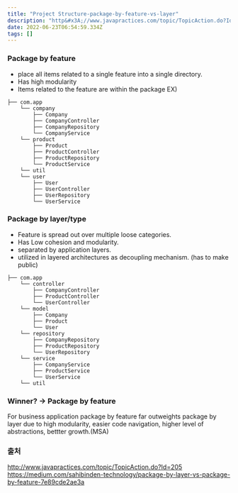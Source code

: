 ```yaml
---
title: "Project Structure-package-by-feature-vs-layer"
description: "http&#x3A;//www.javapractices.com/topic/TopicAction.do?Id=205"
date: 2022-06-23T06:54:59.334Z
tags: []
---
```


### Package by feature
- place all items related to a single feature into a single directory.
- Has high modularity 
- Items related to the feature are within the package
EX)
```
├── com.app
    └── company
        ├── Company
        ├── CompanyController
        ├── CompanyRepository        
        └── CompanyService
    └── product
        ├── Product   
        ├── ProductController
        ├── ProductRepository
        └── ProductService
    └── util
    └── user
        ├── User   
        ├── UserController
        ├── UserRepository
        └── UserService
```

### Package by layer/type
- Feature is spread out over multiple loose categories. 
- Has Low cohesion and modularity. 
- separated by application layers. 
- utilized in layered architectures as decoupling mechanism. (has to make public)
```
├── com.app
    └── controller
        ├── CompanyController
        ├── ProductController
        └── UserController
    └── model
        ├── Company   
        ├── Product
        └── User
    └── repository
        ├── CompanyRepository   
        ├── ProductRepository
        └── UserRepository
    └── service
        ├── CompanyService
        ├── ProductService
        └── UserService
    └── util
```

### Winner? -> Package by feature 
For business application package by feature far outweights package by layer due to high modularity, easier code navigation, higher level of abstractions, bettter growth.(MSA)


### 출처 
http://www.javapractices.com/topic/TopicAction.do?Id=205
https://medium.com/sahibinden-technology/package-by-layer-vs-package-by-feature-7e89cde2ae3a